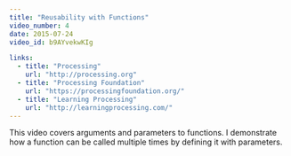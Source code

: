 ```yaml
---
title: "Reusability with Functions"
video_number: 4
date: 2015-07-24
video_id: b9AYvekwKIg

links:
  - title: "Processing"
    url: "http://processing.org"
  - title: "Processing Foundation"
    url: "https://processingfoundation.org/"
  - title: "Learning Processing"
    url: "http://learningprocessing.com/"
---
```


This video covers arguments and parameters to functions. I demonstrate how a function can be called multiple times by defining it with parameters.
